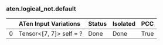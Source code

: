 ### aten.logical_not.default
|    | ATen Input Variations   | Status   | Isolated   | PCC   |
|---:|:------------------------|:---------|:-----------|:------|
|  0 | Tensor<[7, 7]> self = ? | Done     | Done       | True  |

